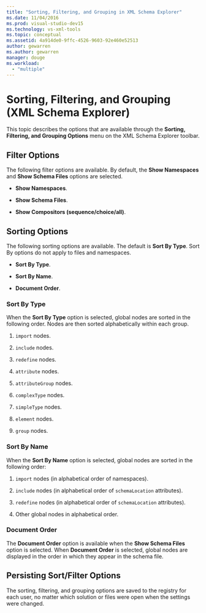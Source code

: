 ```yaml
---
title: "Sorting, Filtering, and Grouping in XML Schema Explorer"
ms.date: 11/04/2016
ms.prod: visual-studio-dev15
ms.technology: vs-xml-tools
ms.topic: conceptual
ms.assetid: 4a914de0-9ffc-4526-9603-92e460e52513
author: gewarren
ms.author: gewarren
manager: douge
ms.workload:
  - "multiple"
---
```

# Sorting, Filtering, and Grouping (XML Schema Explorer)

This topic describes the options that are available through the **Sorting, Filtering, and Grouping Options** menu on the XML Schema Explorer toolbar.

## Filter Options

 The following filter options are available. By default, the **Show Namespaces** and **Show Schema Files** options are selected.

-   **Show Namespaces**.

-   **Show Schema Files**.

-   **Show Compositors (sequence/choice/all)**.

## Sorting Options

 The following sorting options are available. The default is **Sort By Type**. Sort By options do not apply to files and namespaces.

-   **Sort By Type**.

-   **Sort By Name**.

-   **Document Order**.

### Sort By Type

 When the **Sort By Type** option is selected, global nodes are sorted in the following order. Nodes are then sorted alphabetically within each group.

1.  `import` nodes.

2.  `include` nodes.

3.  `redefine` nodes.

4.  `attribute` nodes.

5.  `attributeGroup` nodes.

6.  `complexType` nodes.

7.  `simpleType` nodes.

8.  `element` nodes.

9. `group` nodes.

### Sort By Name

 When the **Sort By Name** option is selected, global nodes are sorted in the following order:

1.  `import` nodes (in alphabetical order of namespaces).

2.  `include` nodes (in alphabetical order of `schemaLocation` attributes).

3.  `redefine` nodes (in alphabetical order of `schemaLocation` attributes).

4.  Other global nodes in alphabetical order.

### Document Order

 The **Document Order** option is available when the **Show Schema Files** option is selected. When **Document Order** is selected, global nodes are displayed in the order in which they appear in the schema file.

## Persisting Sort/Filter Options

 The sorting, filtering, and grouping options are saved to the registry for each user, no matter which solution or files were open when the settings were changed.